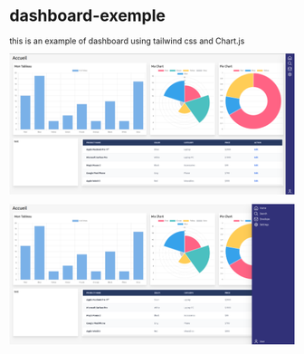 # dashboard-exemple
this is an example of dashboard using tailwind css and Chart.js



![image description](https://github.com/Roy-Bivash/dashboard-example/blob/main/screenshot/Capture%20du%202023-05-25%2014-57-22.png)

![image description](https://github.com/Roy-Bivash/dashboard-example/blob/main/screenshot/Capture%20du%202023-05-25%2014-57-47.png)
